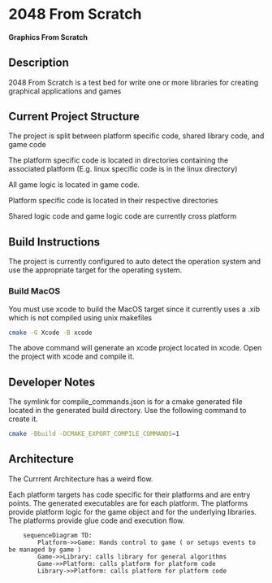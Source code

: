 # 2048 From Scratch

#### Graphics From Scratch

## Description

2048 From Scratch is a test bed for write one or more libraries for creating graphical applications and games

## Current Project Structure

The project is split between platform specific code, shared library code, and game code

The platform specific code is located in directories containing the associated platform (E.g. linux specific code is in the linux directory)

All game logic is located in game code.

Platform specific code is located in their respective directories

Shared logic code and game logic code are currently cross platform


## Build Instructions

The project is currently configured to auto detect the operation system and use the appropriate target for the operating system.

### Build MacOS

You must use xcode to build the MacOS target since it currently uses a .xib which is not compiled using unix makefiles

```sh
cmake -G Xcode -B xcode
```

The above command will generate an xcode project located in xcode. Open the project with xcode and compile it.

## Developer Notes

The symlink for compile_commands.json is for a cmake generated file located in the generated build directory. Use the following command
to create it.

```sh
cmake -Bbuild -DCMAKE_EXPORT_COMPILE_COMMANDS=1
```

## Architecture

The Currrent Architecture has a weird flow.

Each platform targets has code specific for their platforms and are entry points. The generated executables are for each platform. The platforms provide platform logic for the game object and for the underlying libraries. The platforms provide glue code and execution flow.

```mermaid
    sequenceDiagram TD:
        Platform->>Game: Hands control to game ( or setups events to be managed by game )
        Game->>Library: calls library for general algorithms
        Game->>Platform: calls platform for platform code
        Library->>Platform: calls platform for platform code
```
